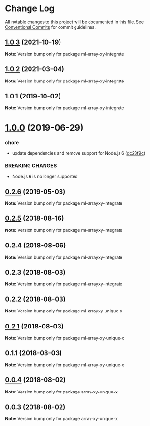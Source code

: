 # Change Log

All notable changes to this project will be documented in this file.
See [Conventional Commits](https://conventionalcommits.org) for commit guidelines.

## [1.0.3](https://github.com/mljs/array-xy/compare/ml-array-xy-integrate@1.0.2...ml-array-xy-integrate@1.0.3) (2021-10-19)

**Note:** Version bump only for package ml-array-xy-integrate





## [1.0.2](https://github.com/mljs/array-xy/compare/ml-array-xy-integrate@1.0.1...ml-array-xy-integrate@1.0.2) (2021-03-04)

**Note:** Version bump only for package ml-array-xy-integrate





## 1.0.1 (2019-10-02)

**Note:** Version bump only for package ml-array-xy-integrate





# [1.0.0](https://github.com/mljs/array-xy/compare/ml-arrayxy-integrate@0.2.6...ml-arrayxy-integrate@1.0.0) (2019-06-29)


### chore

* update dependencies and remove support  for Node.js 6 ([dc23f9c](https://github.com/mljs/array-xy/commit/dc23f9c))


### BREAKING CHANGES

* Node.js 6 is no longer supported





## [0.2.6](https://github.com/mljs/array-xy/compare/ml-arrayxy-integrate@0.2.5...ml-arrayxy-integrate@0.2.6) (2019-05-03)

**Note:** Version bump only for package ml-arrayxy-integrate





<a name="0.2.5"></a>
## [0.2.5](https://github.com/mljs/array-xy/compare/ml-arrayxy-integrate@0.2.4...ml-arrayxy-integrate@0.2.5) (2018-08-16)




**Note:** Version bump only for package ml-arrayxy-integrate

<a name="0.2.4"></a>
## 0.2.4 (2018-08-06)




**Note:** Version bump only for package ml-arrayxy-integrate

<a name="0.2.3"></a>
## 0.2.3 (2018-08-03)




**Note:** Version bump only for package ml-arrayxy-integrate

<a name="0.2.2"></a>
## 0.2.2 (2018-08-03)




**Note:** Version bump only for package ml-arrayxy-unique-x

<a name="0.2.1"></a>
## [0.2.1](https://github.com/mljs/array-xy/compare/ml-array-xy-unique-x@0.1.1...ml-array-xy-unique-x@0.2.1) (2018-08-03)

**Note:** Version bump only for package ml-array-xy-unique-x





<a name="0.1.1"></a>
## 0.1.1 (2018-08-03)

**Note:** Version bump only for package ml-array-xy-unique-x





<a name="0.0.4"></a>
## [0.0.4](https://github.com/mljs/array-xy/compare/array-xy-unique-x@0.0.3...array-xy-unique-x@0.0.4) (2018-08-02)




**Note:** Version bump only for package array-xy-unique-x

<a name="0.0.3"></a>
## 0.0.3 (2018-08-02)




**Note:** Version bump only for package array-xy-unique-x
